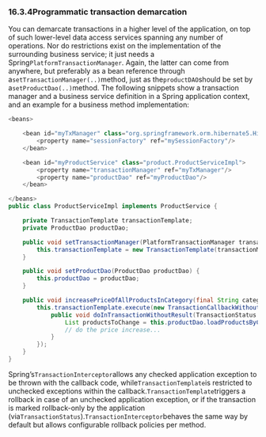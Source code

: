 ### 16.3.4Programmatic transaction demarcation

You can demarcate transactions in a higher level of the application, on top of such lower-level data access services spanning any number of operations. Nor do restrictions exist on the implementation of the surrounding business service; it just needs a Spring`PlatformTransactionManager`. Again, the latter can come from anywhere, but preferably as a bean reference through a`setTransactionManager(..)`method, just as the`productDAO`should be set by a`setProductDao(..)`method. The following snippets show a transaction manager and a business service definition in a Spring application context, and an example for a business method implementation:

```java
<beans>

	<bean id="myTxManager" class="org.springframework.orm.hibernate5.HibernateTransactionManager">
		<property name="sessionFactory" ref="mySessionFactory"/>
	</bean>

	<bean id="myProductService" class="product.ProductServiceImpl">
		<property name="transactionManager" ref="myTxManager"/>
		<property name="productDao" ref="myProductDao"/>
	</bean>

</beans>
public class ProductServiceImpl implements ProductService {

	private TransactionTemplate transactionTemplate;
	private ProductDao productDao;

	public void setTransactionManager(PlatformTransactionManager transactionManager) {
		this.transactionTemplate = new TransactionTemplate(transactionManager);
	}

	public void setProductDao(ProductDao productDao) {
		this.productDao = productDao;
	}

	public void increasePriceOfAllProductsInCategory(final String category) {
		this.transactionTemplate.execute(new TransactionCallbackWithoutResult() {
			public void doInTransactionWithoutResult(TransactionStatus status) {
				List productsToChange = this.productDao.loadProductsByCategory(category);
				// do the price increase...
			}
		});
	}
}
```

Spring’s`TransactionInterceptor`allows any checked application exception to be thrown with the callback code, while`TransactionTemplate`is restricted to unchecked exceptions within the callback.`TransactionTemplate`triggers a rollback in case of an unchecked application exception, or if the transaction is marked rollback-only by the application \(via`TransactionStatus`\).`TransactionInterceptor`behaves the same way by default but allows configurable rollback policies per method.

